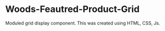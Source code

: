 # Woods-Feautred-Product-Grid
Moduled grid display component. This was created using HTML, CSS, Js. 
